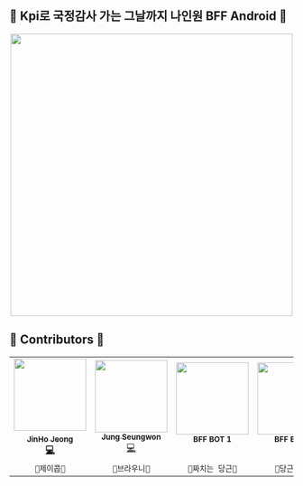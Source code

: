 ## 💚 Kpi로 국정감사 가는 그날까지 나인원 BFF Android 💚

<div align="center">
  <p align="center">
    <img src="https://github.com/YAPP-Github/24th-App-Team-1-Android/assets/77484719/cfa35f86-a573-4b75-b1db-5ec513035693", height="500" />
  </p>
</div>

## 🌱 Contributors 🌱
<table>
  <tr>
    <td align="center"><a href="http://github.com/jeongjaino"><img src="https://avatars.githubusercontent.com/u/77484719?v=4" width="128px;" alt=""/><br /><sub><b>JinHo Jeong</sub></a><br /><a href="https://github.com/YAPP-Github/24th-App-Team-1-Android/commits/main?author=jeongjaino" title="Code">💻</a></td>
    <td align="center"><a href="https://github.com/flash159483"><img src="https://avatars.githubusercontent.com/u/123813671?v=4" width="128px;" alt=""/><br /><sub><b>Jung Seungwon</b></sub></a><br /><a href="https://github.com/YAPP-Github/24th-App-Team-1-Android/commits/main?author=flash159483" title="Code">💻</a></td>
    <td align="center"><img src="https://github.com/YAPP-Github/24th-App-Team-1-Android/assets/77484719/885117e7-5809-4630-9f37-ede855cdc8c8" width="128px;" alt=""/><br /><sub><b>BFF BOT 1</b></sub><br /><br /></td>
    <td align="center"><img src="https://github.com/YAPP-Github/24th-App-Team-1-Android/assets/77484719/611fc015-8f91-4645-90c9-2ae9e86d9e7b" width="128px;" alt=""/><br /><sub><b>BFF BOT 2</b></sub><br /><br /></td>
  </tr>
  <tr>
    <td align="center"><code>🍻제이콥🍻</td>
    <td align="center"><code>🍩브라우니🍩</td>
    <td align="center"><code>🥕짜치는 당근🥕</td>
    <td align="center"><code>🥕당근워크👟</td>
  </tr>
</table>
